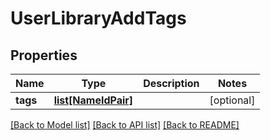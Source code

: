 # UserLibraryAddTags

## Properties
Name | Type | Description | Notes
------------ | ------------- | ------------- | -------------
**tags** | [**list[NameIdPair]**](NameIdPair.md) |  | [optional] 

[[Back to Model list]](../README.md#documentation-for-models) [[Back to API list]](../README.md#documentation-for-api-endpoints) [[Back to README]](../README.md)

